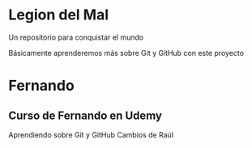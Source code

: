 # Legion del Mal
Un repositorio para conquistar el mundo

Básicamente aprenderemos más sobre Git y GitHub con este proyecto


# Fernando


## Curso de Fernando en Udemy
Aprendiendo sobre Git y GitHub
Cambios de Raúl
